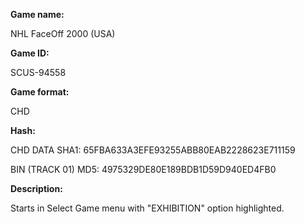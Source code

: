 **Game name:**

NHL FaceOff 2000 (USA)

**Game ID:**

SCUS-94558

**Game format:**

CHD

**Hash:**

CHD DATA SHA1: 65FBA633A3EFE93255ABB80EAB2228623E711159

BIN (TRACK 01) MD5: 4975329DE80E189BDB1D59D940ED4FB0

**Description:**

Starts in Select Game menu with "EXHIBITION" option highlighted.